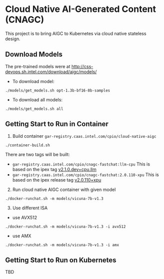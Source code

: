 # Cloud Native AI-Generated Content (CNAGC)

This project is to bring AIGC to Kubernetes via cloud native stateless design.

## Download Models

The pre-trained models were at http://css-devops.sh.intel.com/download/aigc/models/

- To download  model:

```
./models/get_models.sh opt-1.3b-bf16-8b-samples
```

- To download all models:

```
./models/get_models.sh all
```

## Getting Start to Run in Container

1. Build container `gar-registry.caas.intel.com/cpio/cloud-native-aigc`

```
./container-build.sh
```

There are two tags will be built:
- `gar-registry.caas.intel.com/cpio/cnagc-fastchat:llm-cpu`
    This is based on the ipex tag [v2.1.0.dev+cpu.llm](https://github.com/intel/intel-extension-for-pytorch/tree/v2.1.0.dev+cpu.llm)
- `gar-registry.caas.intel.com/cpio/cnagc-fastchat:2.0.110-xpu`
    This is based on the ipex release tag [v2.0.110+xpu](https://github.com/intel/intel-extension-for-pytorch/tree/v2.0.110+xpu)

2. Run cloud native AIGC container with given model

```
./docker-runchat.sh -m models/vicuna-7b-v1.3
```

3. Use different ISA

- use AVX512

```
./docker-runchat.sh -m models/vicuna-7b-v1.3 -i avx512
```

- use AMX

```
./docker-runchat.sh -m models/vicuna-7b-v1.3 -i amx
```


## Getting Start to Run on Kubernetes

TBD
